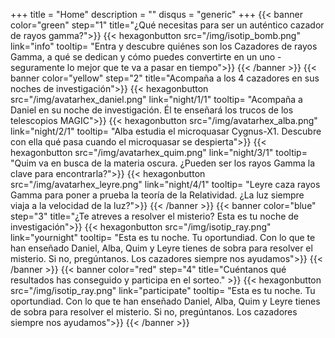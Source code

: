 +++
title = "Home"
description = ""
disqus = "generic"
+++
{{< banner color="green" step="1" title="¿Qué necesitas para ser un auténtico cazador de rayos gamma?">}}
  {{< hexagonbutton src="/img/isotip_bomb.png" link="info" tooltip= "Entra y descubre quiénes son los Cazadores de rayos Gamma, a qué se dedican y cómo puedes convertirte en un uno - seguramente lo mejor que te va a pasar en tiempo">}}
{{< /banner >}}
{{< banner color="yellow" step="2" title="Acompaña a los 4 cazadores en sus noches de investigación">}}
  {{< hexagonbutton src="/img/avatarhex_daniel.png" link="night/1/1" tooltip= "Acompaña a Daniel en su noche de investigación. Él te enseñará los trucos de los telescopios MAGIC">}}
  {{< hexagonbutton src="/img/avatarhex_alba.png" link="night/2/1" tooltip= "Alba estudia el microquasar Cygnus-X1. Descubre con ella qué pasa cuando el microquasar se despierta">}}
  {{< hexagonbutton src="/img/avatarhex_quim.png" link="night/3/1" tooltip= "Quim va en busca de la materia oscura. ¿Pueden ser los rayos Gamma  la clave para encontrarla?">}}
  {{< hexagonbutton src="/img/avatarhex_leyre.png" link="night/4/1" tooltip= "Leyre caza rayos Gamma para poner a prueba la teoría de la Relatividad. ¿La luz siempre viaja a la velocidad de la luz?">}}
{{< /banner >}}
{{< banner color="blue" step="3" title="¿Te atreves a resolver el misterio? Esta es tu noche de investigación">}}
  {{< hexagonbutton src="/img/isotip_ray.png" link="yournight" tooltip= "Esta es tu noche. Tu oportundiad. Con lo que te han enseñado Daniel, Alba, Quim y Leyre tienes de sobra para resolver el misterio. Si no, pregúntanos. Los cazadores siempre nos ayudamos">}}
{{< /banner >}}
{{< banner color="red" step="4" title="Cuéntanos qué resultados has conseguido y participa en el sorteo." >}}
  {{< hexagonbutton src="/img/isotip_ray.png" link="participate" tooltip= "Esta es tu noche. Tu oportundiad. Con lo que te han enseñado Daniel, Alba, Quim y Leyre tienes de sobra para resolver el misterio. Si no, pregúntanos. Los cazadores siempre nos ayudamos">}}
{{< /banner >}}
